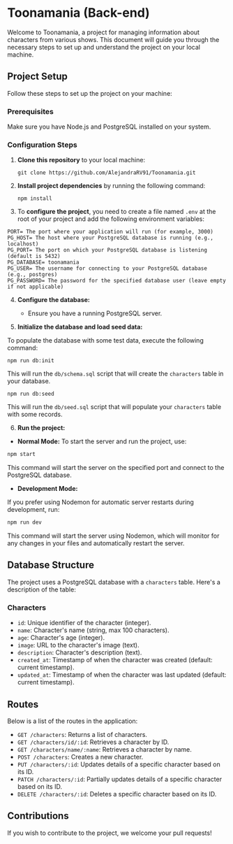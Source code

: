# Toonamania (Back-end)

Welcome to Toonamania, a project for managing information about characters from various shows. This document will guide you through the necessary steps to set up and understand the project on your local machine.

## Project Setup

Follow these steps to set up the project on your machine:

### Prerequisites

Make sure you have Node.js and PostgreSQL installed on your system.

### Configuration Steps

1.  **Clone this repository** to your local machine:

    ```
    git clone https://github.com/AlejandraRV91/Toonamania.git
    ```

2.  **Install project dependencies** by running the following command:

    ```
    npm install
    ```

3.  To **configure the project**, you need to create a file named `.env` at the root of your project and add the following environment variables:

```dotenv
PORT= The port where your application will run (for example, 3000)
PG_HOST= The host where your PostgreSQL database is running (e.g., localhost)
PG_PORT= The port on which your PostgreSQL database is listening (default is 5432)
PG_DATABASE= toonamania
PG_USER= The username for connecting to your PostgreSQL database (e.g., postgres)
PG_PASSWORD= The password for the specified database user (leave empty if not applicable)
```

4.  **Configure the database:**

    -   Ensure you have a running PostgreSQL server.

5.  **Initialize the database and load seed data:**

To populate the database with some test data, execute the following command:

```shell
npm run db:init
```

This will run the `db/schema.sql` script that will create the `characters` table in your database.

```shell
npm run db:seed
```

This will run the `db/seed.sql` script that will populate your `characters` table with some records.

6.  **Run the project:**

-   **Normal Mode:**
    To start the server and run the project, use:

```bash
npm start
```

This command will start the server on the specified port and connect to the PostgreSQL database.

-  **Development Mode:**

If you prefer using Nodemon for automatic server restarts during development, run:

```bash
npm run dev
```

This command will start the server using Nodemon, which will monitor for any changes in your files and automatically restart the server.

## Database Structure

The project uses a PostgreSQL database with a `characters` table. Here's a description of the table:

### Characters

-   `id`: Unique identifier of the character (integer).
-   `name`: Character's name (string, max 100 characters).
-   `age`: Character's age (integer).
-   `image`: URL to the character's image (text).
-   `description`: Character's description (text).
-   `created_at`: Timestamp of when the character was created (default: current timestamp).
-   `updated_at`: Timestamp of when the character was last updated (default: current timestamp).

## Routes

Below is a list of the routes in the application:

-   `GET /characters`: Returns a list of characters.
-   `GET /characters/id/:id`: Retrieves a character by ID.
-   `GET /characters/name/:name`: Retrieves a character by name.
-   `POST /characters`: Creates a new character.
-   `PUT /characters/:id`: Updates details of a specific character based on its ID.
-   `PATCH /characters/:id`: Partially updates details of a specific character based on its ID.
-   `DELETE /characters/:id`: Deletes a specific character based on its ID.

## Contributions

If you wish to contribute to the project, we welcome your pull requests!
